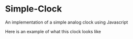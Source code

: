 # Simple-Clock
An implementation of a simple analog clock using Javascript

Here is an example of what this clock looks like
